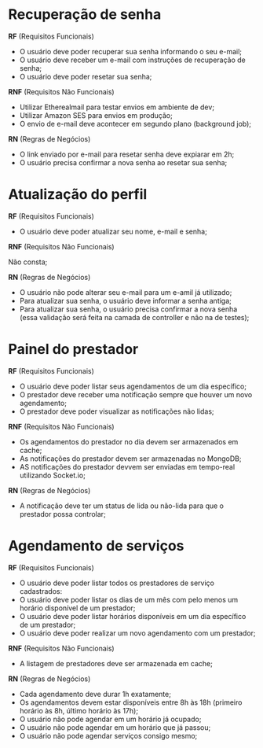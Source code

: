 # Recuperação de senha

**RF** (Requisitos Funcionais)

- O usuário deve poder recuperar sua senha informando o seu e-mail;
- O usuário deve receber um e-mail com instruções de recuperação de senha;
- O usuário deve poder resetar sua senha;

**RNF** (Requisitos Não Funcionais)

- Utilizar Etherealmail para testar envios em ambiente de dev;
- Utilizar Amazon SES para envios em produção;
- O envio de e-mail deve acontecer em segundo plano (background job);

**RN** (Regras de Negócios)

- O link enviado por e-mail para resetar senha deve expiarar em 2h;
- O usuário precisa confirmar a nova senha ao resetar sua senha;

# Atualização do perfil

**RF** (Requisitos Funcionais)

- O usuário deve poder atualizar seu nome, e-mail e senha;

**RNF** (Requisitos Não Funcionais)

Não consta;

**RN** (Regras de Negócios)

- O usuário não pode alterar seu e-mail para um e-amil já utilizado;
- Para atualizar sua senha, o usuário deve informar a senha antiga;
- Para atualizar sua senha, o usuário precisa confirmar a nova senha (essa validação será feita na camada de controller e não na de testes);

# Painel do prestador

**RF** (Requisitos Funcionais)

- O usuário deve poder listar seus agendamentos de um dia específico;
- O prestador deve receber uma notificação sempre que houver um novo agendamento;
- O prestador deve poder visualizar as notificações não lidas;

**RNF** (Requisitos Não Funcionais)

- Os agendamentos do prestador no dia devem ser armazenados em cache;
- As notificações do prestador devem ser armazenadas no MongoDB;
- AS notificações do prestador devvem ser enviadas em tempo-real utilizando Socket.io;

**RN** (Regras de Negócios)

- A notificação deve ter um status de lida ou não-lida para que o prestador possa controlar;

# Agendamento de serviços

**RF** (Requisitos Funcionais)

- O usuário deve poder listar todos os prestadores de serviço cadastrados:
- O usuário deve poder listar os dias de um mês com pelo menos um horário disponível de um prestador;
- O usuário deve poder listar horários disponíveis em um dia específico de um prestador;
- O usuário deve poder realizar um novo agendamento com um prestador;

**RNF** (Requisitos Não Funcionais)

- A listagem de prestadores deve ser armazenada em cache;

**RN** (Regras de Negócios)

- Cada agendamento deve durar 1h exatamente;
- Os agendamentos devem estar disponíveis entre 8h às 18h (primeiro horário às 8h, último horário às 17h);
- O usuário não pode agendar em um horário já ocupado;
- O usuário não pode agendar em um horário que já passou;
- O usuário não pode agendar serviços consigo mesmo;
